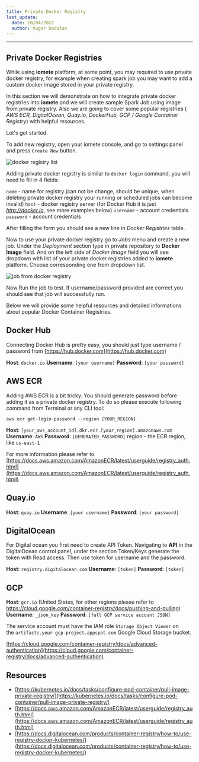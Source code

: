 ```yaml
---
title: Private Docker Registry
last_update:
  date: 10/04/2022
  author: Vugar Dadalov
---
```


<!-- <head>
  <title>Private Docker Registry</title>
  <meta
    name="description"
    content="Private Docker Registry"
  />
</head> -->

___


## Private Docker Registries

While using **iomete** platform, at some point, you may required to use private docker registry, for example when creating spark job you may want to add a custom docker image stored in your private registry. 

In this section we will demonstrate on how to integrate private docker registries into **iomete** and we will create sample Spark Job using image from private registry. Also we are going to cover some popular registries ( *AWS ECR, DigitalOcean, Quay.io, DockerHub, GCP / Google Container Registry*) with helpful resources.

Let's get started.

To add new registry, open your iomete console, and go to settings panel and press `Create New` button.

![docker registry list](/img/user-guide/docker-registry-list.png)

Adding private docker registry is similar to `docker login` command, you will need to fill in 4 fields:

`name` - name for registry (can not be change, should be unique, when deleting private docker registry your running or scheduled jobs can become invalid)
`host` - docker registry server (for Docker Hub it is just *http://docker.io*, see more examples below)
`username` - account credentials
`password` - account credentials

After filling the form you should see a new line in *Docker Registries* table.

Now to use your private docker registry go to *Jobs* menu and create a new job. Under the *Deployment* section type in private repository to **Docker Image** field. And on the left side of *Docker Image* field you will see dropdown with list of your private docker registries added to **iomete** platform. Choose corresponding one from dropdown list.

![job from docker registry](/img/user-guide/job-form-docker-registry.png)

Now Run the job to test. If username/password provided are correct you should see that job will successfully run.  

Below we will provide some helpful resources and detailed informations about popular Docker Container Registries.

## Docker Hub

Connecting Docker Hub is pretty easy, you should just type username / password from [https://hub.docker.com](https://hub.docker.com)

**Host**: `docker.io`
**Username**: `[your username]`
**Password**: `[your password]`

## AWS ECR

Adding AWS ECR is a bit tricky. You should generate password before adding it as a private docker registry.
To do so please execute following command from Terminal or any CLI tool:

```
aws ecr get-login-password --region [YOUR_REGION]
```

**Host**: `[your_aws_account_id].dkr.ecr.[your_region].amazonaws.com`
**Username**: `AWS` 
**Password**: `[GENERATED_PASSWORD]`
region - the ECR region, like `us-east-1`

For more information please refer to [https://docs.aws.amazon.com/AmazonECR/latest/userguide/registry_auth.html](https://docs.aws.amazon.com/AmazonECR/latest/userguide/registry_auth.html)

## Quay.io

**Host**: `quay.io`
**Username**: `[your username]`
**Password**: `[your password]`

## DigitalOcean

For Digital ocean you first need to create API Token. Navigating to **API** in the DigitalOcean control panel, under the section Token/Keys generate the token with Read access. Then use token for username and the password. 

**Host**: `registry.digitalocean.com`
**Username**: `[token]`
**Password**: `[token]`

## GCP

**Host**: `gcr.io`  (United States, for other regions please refer to https://cloud.google.com/container-registry/docs/pushing-and-pulling)
**Username**: `_json_key`
**Password**: `[full GCP service account JSON]`

The service account must have the IAM role `Storage Object Viewer` on the `artifacts.your-gcp-project.appspot.com` Google Cloud Storage bucket.

[https://cloud.google.com/container-registry/docs/advanced-authentication](https://cloud.google.com/container-registry/docs/advanced-authentication)

## Resources

- [https://kubernetes.io/docs/tasks/configure-pod-container/pull-image-private-registry/](https://kubernetes.io/docs/tasks/configure-pod-container/pull-image-private-registry/)
- [https://docs.aws.amazon.com/AmazonECR/latest/userguide/registry_auth.html](https://docs.aws.amazon.com/AmazonECR/latest/userguide/registry_auth.html)
- [https://docs.digitalocean.com/products/container-registry/how-to/use-registry-docker-kubernetes/](https://docs.digitalocean.com/products/container-registry/how-to/use-registry-docker-kubernetes/)
